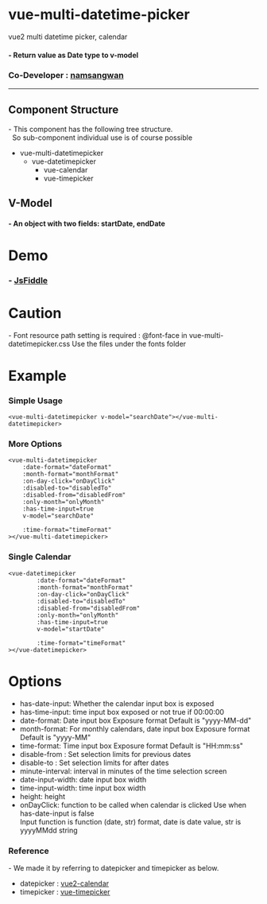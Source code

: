 # vue-multi-datetime-picker
vue2 multi datetime picker, calendar

#### \- Return value as Date type to v-model

### Co-Developer : [namsangwan](https://github.com/namsangwan)

- - -

## Component Structure
\- This component has the following tree structure.<br/>
   So sub-component individual use is of course possible<br/>

* vue-multi-datetimepicker
  * vue-datetimepicker
    * vue-calendar
    * vue-timepicker
    
## V-Model
#### \- An object with two fields: startDate, endDate

# Demo
### \- [JsFiddle](https://jsfiddle.net/gt0105/Lyr41s1g/2/)

# Caution
\- Font resource path setting is required : @font-face in vue-multi-datetimepicker.css
   Use the files under the fonts folder

# Example

### Simple Usage
`
<vue-multi-datetimepicker v-model="searchDate"></vue-multi-datetimepicker>
`

### More Options

    <vue-multi-datetimepicker 
        :date-format="dateFormat"
        :month-format="monthFormat"
        :on-day-click="onDayClick"
        :disabled-to="disabledTo"
        :disabled-from="disabledFrom"
        :only-month="onlyMonth"
        :has-time-input=true
        v-model="searchDate"

        :time-format="timeFormat"
    ></vue-multi-datetimepicker>

### Single Calendar

    <vue-datetimepicker
            :date-format="dateFormat"
            :month-format="monthFormat"
            :on-day-click="onDayClick"
            :disabled-to="disabledTo"
            :disabled-from="disabledFrom"
            :only-month="onlyMonth"
            :has-time-input=true
            v-model="startDate"
    
            :time-format="timeFormat"
    ></vue-datetimepicker>

# Options
- has-date-input: Whether the calendar input box is exposed
- has-time-input: time input box exposed or not true if 00:00:00
- date-format: Date input box Exposure format Default is "yyyy-MM-dd"
- month-format: For monthly calendars, date input box Exposure format Default is "yyyy-MM"
- time-format: Time input box Exposure format Default is "HH:mm:ss"
- disable-from : Set selection limits for previous dates
- disable-to : Set selection limits for after dates
- minute-interval: interval in minutes of the time selection screen
- date-input-width: date input box width
- time-input-width: time input box width
- height: height
- onDayClick: function to be called when calendar is clicked Use when has-date-input is false<br>
  Input function is function (date, str) format, date is date value, str is yyyyMMdd string


### Reference
 \- We made it by referring to datepicker and timepicker as below.
 * datepicker : [vue2-calendar](https://github.com/icai/vue2-calendar)
 * timepicker : [vue-timepicker](https://github.com/phoenixwong/vue-timepicker)
